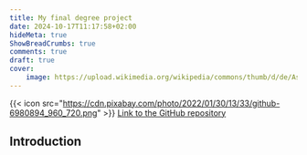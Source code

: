```yaml
---
title: My final degree project
date: 2024-10-17T11:17:58+02:00
hideMeta: true
ShowBreadCrumbs: true
comments: true
draft: true
cover:
    image: https://upload.wikimedia.org/wikipedia/commons/thumb/d/de/Aspect-ratio-4x3.svg/1200px-Aspect-ratio-4x3.svg.png
---
```


{{< icon src="https://cdn.pixabay.com/photo/2022/01/30/13/33/github-6980894_960_720.png" >}} [Link to the GitHub repository](https://github.com/XicuM/tfg)

## Introduction